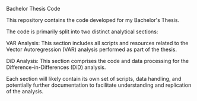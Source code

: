 Bachelor Thesis Code

This repository contains the code developed for my Bachelor's Thesis.

The code is primarily split into two distinct analytical sections:

VAR Analysis: This section includes all scripts and resources related to the Vector Autoregression (VAR) analysis performed as part of the thesis.

DiD Analysis: This section comprises the code and data processing for the Difference-in-Differences (DiD) analysis.

Each section will likely contain its own set of scripts, data handling, and potentially further documentation to facilitate understanding and replication of the analysis.

